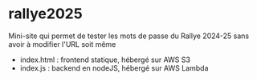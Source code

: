 # rallye2025
Mini-site qui permet de tester les mots de passe du Rallye 2024-25 sans avoir à modifier l'URL soit même

- index.html : frontend statique, hébergé sur AWS S3
- index.js : backend en nodeJS, hébergé sur AWS Lambda
